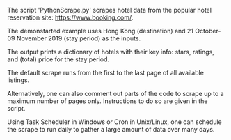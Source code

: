 The script 'PythonScrape.py' scrapes hotel data from the popular hotel reservation site: https://www.booking.com/.

The demonstarted example uses Hong Kong (destination) and 21 October-09 November 2019 (stay period) as the inputs.

The output prints a dictionary of hotels with their key info: stars, ratings, and (total) price for the stay period.

The default scrape runs from the first to the last page of all available listings.

Alternatively, one can also comment out parts of the code to scrape up to a maximum number of pages only. Instructions to do so are given in the script.

Using Task Scheduler in Windows or Cron in Unix/Linux, one can schedule the scrape to run daily to gather a large amount of data over many days.
